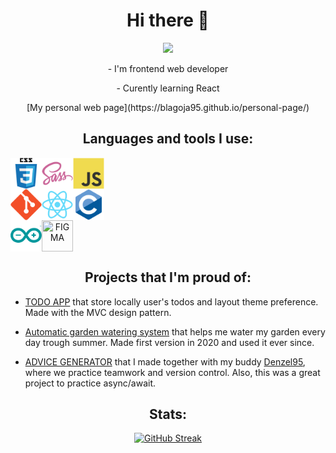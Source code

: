 <h1 align="center">Hi there 👋</h1>
<div align="center">
<img src="https://media.giphy.com/media/xT9IgG50Fb7Mi0prBC/giphy.gif">
</div>

<div align="center">
  <p>- I'm frontend web developer</p>
  <p>- Curently learning React</p>
  [My personal web page](https://blagoja95.github.io/personal-page/)
</div>



<h2 align="center">Languages and tools I use:</h2>

<div align="center" style="display: grid; grid-template-columns: 50px 50px 50px; grid-template-rows: 50px 50px 50px"
  <img src="https://github.com/devicons/devicon/blob/master/icons/html5/html5-original.svg" title="HTML5" width="50" height="50"/>
  <img src="https://raw.githubusercontent.com/devicons/devicon/master/icons/css3/css3-original-wordmark.svg" title="CSS3" width="50" height="50"/>
    <img src="https://github.com/devicons/devicon/blob/master/icons/sass/sass-original.svg" title="SASS" width="50" height="50"/>
  <img src="https://raw.githubusercontent.com/devicons/devicon/master/icons/javascript/javascript-original.svg" title="JS" width="50" height="50"/>
  <img src="https://github.com/devicons/devicon/blob/master/icons/git/git-original.svg" title="GIT" width="50" height="50"/>
  <img src="https://github.com/devicons/devicon/blob/master/icons/react/react-original.svg" title="ReactJS" width="50" height="50"/>
   <img src="https://github.com/devicons/devicon/blob/master/icons/c/c-original.svg" title="C" width="50" height="50"/>
  <img src="https://github.com/devicons/devicon/blob/master/icons/arduino/arduino-original.svg" title="ARDUINO" width="50" height="50"/>
  <img src="https://cdn.jsdelivr.net/gh/devicons/devicon/icons/figma/figma-original.svg" title="FIGMA" width="50" height="50"/>
</div>

<h2 align="center">
  Projects that I'm proud of:
  </h2>
  
  - [TODO APP](https://github.com/Blagoja95/todo-app) that store locally user's todos and layout theme preference. Made with the MVC design pattern.

- [Automatic garden watering system](https://github.com/Blagoja95/automatic-garden-watering-sys-aurdion) that helps me water my garden every day trough summer. Made first version in 2020 and used it ever since.

- [ADVICE GENERATOR](https://github.com/Blagoja95/advice-generator-app-challenge-hub) that I made together with my buddy [Denzel95](https://github.com/Denzel95), where we practice teamwork and version control. Also, this was a great project to practice async/await.

<h2 align="center">
  Stats:
  </h2>

<div align="center">

[![GitHub Streak](http://github-readme-streak-stats.herokuapp.com?user=Blagoja95&theme=dark&background=000000)](https://git.io/streak-stats)
</div>


<!--
**Blagoja95/Blagoja95** is a ✨ _special_ ✨ repository because its `README.md` (this file) appears on your GitHub profile.

Here are some ideas to get you started:

- 🔭 I’m currently working on ...
- 🌱 I’m currently learning ...
- 👯 I’m looking to collaborate on ...
- 🤔 I’m looking for help with ...
- 💬 Ask me about ...
- 📫 How to reach me: ...
- 😄 Pronouns: ...
- ⚡ Fun fact: ...
-->
